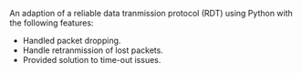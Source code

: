 An adaption of a reliable data tranmission protocol (RDT) using Python with the following features:
- Handled packet dropping.
- Handle retranmission of lost packets.
- Provided solution to time-out issues.
